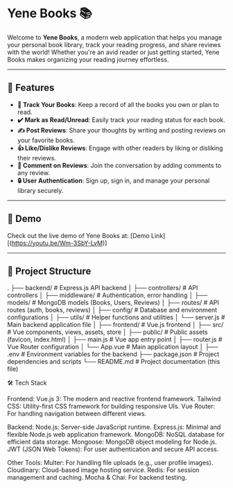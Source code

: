 # Yene Books 📚

Welcome to **Yene Books**, a modern web application that helps you manage your personal book library, track your reading progress, and share reviews with the world! Whether you're an avid reader or just getting started, Yene Books makes organizing your reading journey effortless.

---

## 🌟 Features

- **📖 Track Your Books**: Keep a record of all the books you own or plan to read.
- **✔️ Mark as Read/Unread**: Easily track your reading status for each book.
- **✍️ Post Reviews**: Share your thoughts by writing and posting reviews on your favorite books.
- **👍 Like/Dislike Reviews**: Engage with other readers by liking or disliking their reviews.
- **💬 Comment on Reviews**: Join the conversation by adding comments to any review.
- **🔒 User Authentication**: Sign up, sign in, and manage your personal library securely.

---

## 🚀 Demo

Check out the live demo of Yene Books at: [Demo Link] [(https://youtu.be/Wm-3SbY-LvM)]

---

## 📂 Project Structure

.
├── backend/                # Express.js API backend
│   ├── controllers/        # API controllers
│   ├── middleware/         # Authentication, error handling
│   ├── models/             # MongoDB models (Books, Users, Reviews)
│   ├── routes/             # API routes (auth, books, reviews)
│   ├── config/             # Database and environment configurations
│   ├── utils/              # Helper functions and utilities
│   └── server.js              # Main backend application file
│
├── frontend/               # Vue.js frontend
│   ├── src/                # Vue components, views, assets, store
│   ├── public/             # Public assets (favicon, index.html)
│   ├── main.js             # Vue app entry point
│   ├── router.js           # Vue Router configuration
│   └── App.vue             # Main application layout
│
├── .env                    # Environment variables for the backend
├── package.json            # Project dependencies and scripts
└── README.md               # Project documentation (this file)

🛠️ Tech Stack

Frontend:
Vue.js 3: The modern and reactive frontend framework.
Tailwind CSS: Utility-first CSS framework for building responsive UIs.
Vue Router: For handling navigation between different views.

Backend:
Node.js: Server-side JavaScript runtime.
Express.js: Minimal and flexible Node.js web application framework.
MongoDB: NoSQL database for efficient data storage.
Mongoose: MongoDB object modeling for Node.js.
JWT (JSON Web Tokens): For user authentication and secure API access.

Other Tools:
Multer: For handling file uploads (e.g., user profile images).
Cloudinary: Cloud-based image hosting service.
Redis: For session management and caching.
Mocha & Chai: For backend testing.

